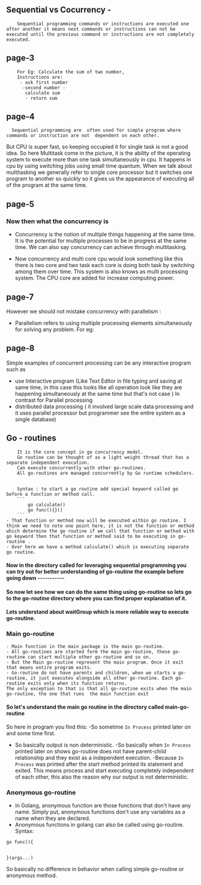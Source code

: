 ## Sequential vs Cocurrency -
        Sequential programming commands or instructions are executed one after another it means next commands or instructions can not be executed until the previous command or instructions are not completely executed.
 ## page-3
        For Eg: Calculate the sum of two number,
        Instructions are:
         - ask first number
          -second number -
           calculate sum 
           - return sum
 ## page-4          
      Sequential programming are  often used for simple program where commands or instruction are not  dependent on each other.


But CPU is super fast, so keeping occupied it for single task is not a good idea. So here Multitask come in the picture, it is the ability of the operating system to execute more than one task simultaneously in cpu. 
It happens in cpu by using switching jobs using small time quantum.
When we talk about multitasking we generally refer to single core processor but it switches one program to another so quickly so it gives us the appearance of executing all of the program at the same time.
 ## page-5
### Now then what the concurrency is 
 - Concurrency is the notion of multiple things happening at the same time. It is the potential for multiple processes to be in progress at the same time. We can also say concurrency can achieve through multitasking.

 - Now concurrency and multi core cpu would look something like this there is two core and two task each core is doing both task by switching among them over time. This system is also knows as multi processing system. The CPU core are added for increase computing power.

 ## page-7

 However we should not mistake  concurrency with parallelism : 

 - Parallelism refers to using multiple processing elements simultaneously for solving any problem. For eg:

 ## page-8

Simple examples of concurrent processing can be any interactive program such as
- use Interactive program (Like Text Editor in file typing and saving at same time, in this case this looks like all operation look like they are happening simultaneously at the same time but that's not case )
In contrast for Parallel processing
- distributed data processing ( it involved large scale data processing and it uses parallel processor but programmer see the entire system as a single database)


## Go - routines 
        It is the core concept in go concurrency model.
        Go routine can be thought of as a light weight thread that has a separate independent execution.
        Can execute concurrently with other go-routines.
        All go-routines are managed concurrently by Go runtime schedulers.


        Syntax : to start a go routine add special keyword called go before a function or method call.
        ```
            go calculate() 
            go func(){}()
        ```
    - That function or method now will be executed within go routine. I think we need to note one point here, it is not the function or method which determine the go routine if we call that function or method with go keyword then that function or method said to be executing in go-routine .
    - Over here we have a method calculate() which is executing separate go routine.

#### Now in the directory called  for leveraging sequential programming you can try out for better understanding of go-routine the example before going down -----------

#### So now let see how we can do the same thing using go-routine so lets go to the go-routine directory where you can find proper explanation of it.

#### Lets understand about waitGroup which is more reliable way to execute go-routine.

### Main go-routine
    - Main function in the main package is the main go-routine.
    - All go-routines are started form the main go-routine, these go-routine can start multiple other go-routine and so on. 
    - But the Main go-routine represent the main program. Once it exit that means entire program exits.
    - Go-routine do not have parents and children, when we starts a go-routine, it just executes alongside all other go-routine. Each go-routine exits only when its function returns. 
    The only exception to that is that all go-routine exits when the main go-routine, the one that runs  the main function exit

#### So let's understand the main go routine in the directory called main-go-routine 
So here in program you find this:
-So sometime `In Process` printed later on and some time first.
- So basically output is non deterministic.
-So basically when `In Process` printed later on shows go-routine does not have parent-child relationship and they exist as a independent execution. -Because `In Process` was printed after the start method printed its statement and exited. This means process and start executing completely independent of each other, this also the reason why our output is not deterministic.


### Anonymous go-routine
- In Golang, anonymous function are those functions that don't have any name. Simply put, anonymous functions don't use any variables as a name when they are declared.
- Anonymous functions in golang can also be called using go-routine.
Syntax:
```
go func(){


}(args...)
```

So basically no difference in behavior when calling simple go-routine or anonymous method.

